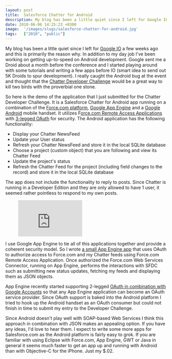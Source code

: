 ```yaml
---
layout: post
title:  Salesforce Chatter for Android
description: My blog has been a little quiet since I left for Google IO  a few weeks ago and this is primarily the reason why. In addition to my day job Ive been working on getting up-to-speed on Android development. Google sent me a Droid about a month before the conference and I started playing around with some tutorials and writing a few apps before IO (smart idea to send out 5K Droids to spur development). I really caught the Android bug at the event and thought that the Chatter Developer Challenge would
date: 2010-06-06 14:25:23 +0300
image:  '/images/slugs/salesforce-chatter-for-android.jpg'
tags:   ["2010", "public"]
---
```

<p>My blog has been a little quiet since I left for <a href="http://www.youtube.com/user/GoogleDevelopers#p/a">Google IO</a> a few weeks ago and this is primarily the reason why. In addition to my day job I've been working on getting up-to-speed on Android development. Google sent me a Droid about a month before the conference and I started playing around with some tutorials and writing a few apps before IO (smart idea to send out 5K Droids to spur development). I really caught the Android bug at the event and thought that the <a href="http://developer.force.com/chatter_developer_challenge">Chatter Developer Challenge</a> would be a great way to kill two birds with the proverbial one stone.</p>
<p>So here is the demo of the application that I just submitted for the Chatter Developer Challenge. It is a Salesforce Chatter for Android app running on a combination of the <a href="http://www.salesforce.com/platform/">Force.com platform</a>, <a href="http://code.google.com/appengine/">Google App Engine</a> and a <a href="http://www.android.com/">Google Android</a> mobile handset. It utilizes F<a href="http://developer.force.com/releases/release_feature?key=Remote+Access+Applications+with+OAuth">orce.com Remote Access Applications</a> with <a href="http://hueniverse.com/oauth/guide/terminology/">3-legged OAuth</a> for security. The Android application has the following functionality:</p>
<ul>
<li>Display your Chatter NewsFeed</li>
<li>Update your User status</li>
<li>Refresh your Chatter NewsFeed and store it in the local SQLite database</li>
<li>Choose a project (custom object) that you are following and view its Chatter Feed</li>
<li>Update the project's status</li>
<li>Refresh the Chatter Feed for the project (including field changes to the record) and store it in the local SQLite database</li>
</ul>
<p>The app does not include the functionality to reply to posts. Since Chatter is running in a Developer Edition and they are only allowed to have 1 user, it seemed rather pointless to respond to my own posts.</p>
<figure class="kg-card kg-embed-card"><iframe width="200" height="113" src="https://www.youtube.com/embed/2KggRjco6bs?feature=oembed" frameborder="0" allow="accelerometer; autoplay; clipboard-write; encrypted-media; gyroscope; picture-in-picture" allowfullscreen></iframe></figure><p>I use Google App Engine to tie all of this applications together and provide a coherent security model. So I wrote <a href="http://chatter-android.appspot.com">a small App Engine app</a> that uses OAuth to authorize access to Force.com and my Chatter feeds using Force.com Remote Access Application. Once authorized the Force.com Web Services Connector, running on App Engine, performs the interactions with SFDC such as submitting new status updates, fetching my feeds and displaying them as JSON objects.</p>
<p>App Engine recently started supporting 2-legged <a href="http://code.google.com/appengine/docs/java/oauth/overview.html">OAuth in combination with Google Accounts</a> so that any App Engine application can become an OAuth service provider. Since OAuth support is baked into the Android platform I tried to hook up the Android handset as an OAuth consumer but could not finish in time to submit my entry to the Developer Challenge.</p>
<p><a href="http://old.jeffdouglas.com/wp-content/uploads/2010/06/Chatter_Android4.png"><img src="http://res.cloudinary.com/blog-jeffdouglas-com/image/upload/v1401030433/tpynphfsqiqj67eilnxg.png" alt="" ></a><br>
Since Android doesn't play well with SOAP-based Web Services I think this approach in combination with JSON makes an appealing option. If you have any ideas, I'd love to hear them. I expect to write some more apps for Salesforce.com as the Android platform is fairly easy to grok. If you are familiar with using Eclipse with Force.com, App Engine, GWT or Java in general it seems much faster to get an app up and running with Android than with Objective-C for the iPhone. Just my $.02.</p>

